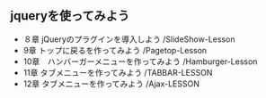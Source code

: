 ## jqueryを使ってみよう

- ８章 jQueryのプラグインを導入しよう   /SlideShow-Lesson
- 9章 トップに戻るを作ってみよう    /Pagetop-Lesson
- 10章　ハンバーガーメニューを作ってみよう /Hamburger-Lesson
- 11章 タブメニューを作ってみよう /TABBAR-LESSON
- 12章 タブメニューを作ってみよう /Ajax-LESSON
